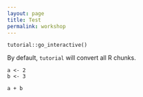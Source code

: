 ```yaml
---
layout: page
title: Test
permalink: workshop
---
```


```{r, include=FALSE}
tutorial::go_interactive()
```
By default, `tutorial` will convert all R chunks.

```{r}
a <- 2
b <- 3

a + b
```